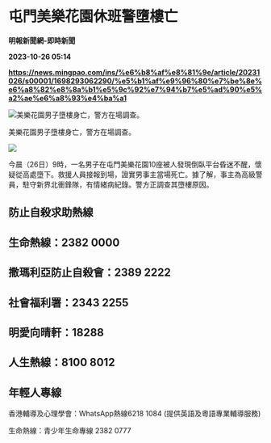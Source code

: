 # 屯門美樂花園休班警墮樓亡
**明報新聞網-即時新聞**

**2023-10-26 05:14**

**https://news.mingpao.com/ins/%e6%b8%af%e8%81%9e/article/20231026/s00001/1698293062290/%e5%b1%af%e9%96%80%e7%be%8e%e6%a8%82%e8%8a%b1%e5%9c%92%e7%94%b7%e5%ad%90%e5%a2%ae%e6%a8%93%e4%ba%a1**

![美樂花園男子墮樓身亡，警方在場調查。](https://fs.mingpao.com/ins/20231026/s00001/26401d7cf895ad9b7d757f602c639bfa.jpg)

美樂花園男子墮樓身亡，警方在場調查。

![](https://fs.mingpao.com/ins/20231026/s00001/26451853bf07fb02877098e6d93cce8b.jpg)

今晨（26日）9時，一名男子在屯門美樂花園10座被人發現倒臥平台昏迷不醒，懷疑從高處墮下。救援人員接報到場，證實男事主當場死亡。據了解，事主為高級警員，駐守新界北衝鋒隊，有情緒病紀錄。警方正調查其墮樓原因。

**防止自殺求助熱線**
------------

生命熱線：2382 0000
--------------

撒瑪利亞防止自殺會：2389 2222
-------------------

社會福利署：2343 2255
---------------

明愛向晴軒：18288
-----------

人生熱線：8100 8012
--------------

年輕人專線
-----

香港輔導及心理學會：WhatsApp熱線6218 1084 (提供英語及粵語專業輔導服務)

生命熱線：青少年生命專線 2382 0777